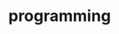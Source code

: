 # programming
<!--summary: Programming is the process of creating a set of instructions that tell a computer how to perform a task. Programming can be done using a variety of computer "languages," such as SQL, Java, Python, and C++.-->